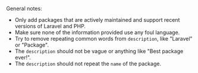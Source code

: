 General notes:
- Only add packages that are actively maintained and support recent versions of Laravel and PHP.
- Make sure none of the information provided use any foul language.
- Try to remove repeating common words from `description`, like "Laravel" or "Package".
- The `description` should not be vague or anything like "Best package ever!".
- The `description` should not repeat the `name` of the package.